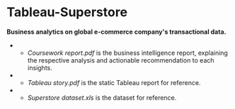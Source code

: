 # Tableau-Superstore 
**Business analytics on global e-commerce company's transactional data.**
- * *Coursework report.pdf* is the business intelligence report, explaining the respective analysis and actionable recommendation to each insights.
- * *Tableau story.pdf* is the static Tableau report for reference.
- * *Superstore dataset.xls* is the dataset for reference.
